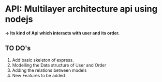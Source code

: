 # API: Multilayer architecture api using nodejs

#### -> Its kind of Api which interacts with user and its order.

## TO DO's

1. Add basic skeleton of express.
2. Modelling the Data structure of User and Order
3. Adding the relations between models
4. New Features to be added
